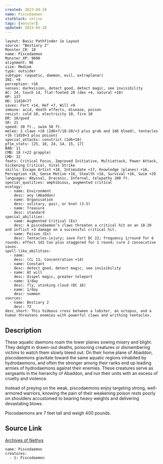 ```yaml
---
created: 2023-04-28
name: Piscodaemon
statblock: inline
tags: [monster]
updated: 2023-04-28
---
```

```statblock
layout: Basic Pathfinder 1e Layout
source: "Bestiary 2"
Monster_CR: 10
name: Piscodaemon
Monster_XP: 9600
alignment: NE
size: Medium
type: outsider
subtype: (aquatic, daemon, evil, extraplanar)
INI: +8
perception: +16
senses: darkvision, detect good, detect magic, see invisibility
AC: 24, touch 14, flat-footed 20 (dex +4, natural +10)
HP: 137
HD: 11d10+77
saves: Fort +14, Ref +7, Will +9
immune: acid, death effects, disease, poison
resist: cold 10, electricity 10, fire 10
DR: 10/good
SR: 21
speed: 30 ft., swim 50 ft.
melee: 2 claws +18 (2d6+7/18-20/×3 plus grab and 1d6 bleed), tentacles +16 (1d10+3 plus poison)
special_attacks: constrict (2d6+10)
pf1e_stats: [25, 18, 24, 14, 15, 17]
BAB: 11
CMB: 18 (+22 grapple)
CMD: 32
feats: Critical Focus, Improved Initiative, Multiattack, Power Attack, Sickening Critical, Vital Strike
skills: Escape Artist +18, Intimidate +17, Knowledge (planes) +16, Perception +16, Sense Motive +16, Stealth +18, Survival +16, Swim +29
languages: Abyssal, Draconic, Infernal, telepathy 100 ft.
special_qualities: amphibious, augmented critical
ecology:
  - name: Environment
    desc: any (Abaddon)
  - name: Organisation
    desc: solitary, pair, or knot (3-5)
  - name: Treasure
    desc: standard
special_abilities:
  - name: Augmented Critical (Ex)
    desc: A piscodaemon’s claws threaten a critical hit on an 18-20 and inflict ×3 damage on a successful critical hit.
  - name: Poison (Ex)
    desc: Tentacles-injury; save Fort DC 22; frequency 1/round for 6 rounds; effect 1d2 Con plus staggered for 1 round; cure 2 consecutive saves.
spell-like_abilities:
  - name:
    desc: (CL 11; Concentration +14)
  - name: Constant
    desc: detect good, detect magic, see invisibility
  - name: At will
    desc: dispel magic, greater teleport
  - name: 3/day
    desc: fly, stinking cloud (DC 16)
  - name: 1/day
    desc: summon
sources:
  - name: Bestiary 2
    desc: 72
desc_short: This hideous cross between a lobster, an octopus, and a human threatens enemies with powerful claws and writhing tentacles. 
```
## Description
These aquatic daemons roam the lower planes sowing misery and blight. They delight in drawn-out deaths, poisoning creatures or dismembering victims to watch them slowly bleed out. On their home plane of Abaddon, piscodaemons gravitate toward the same aquatic regions inhabited by hydrodaemons, and often the stronger among their ranks end up leading armies of hydrodaemons against their enemies. These creatures serve as sergeants in the hierarchy of Abaddon, and run their units with an excess of cruelty and violence. 

Instead of preying on the weak, piscodaemons enjoy targeting strong, well-armored warriors, knowing the pain of their weakening poison rests poorly on shoulders accustomed to bearing heavy weights and delivering devastating blows. 

Piscodaemons are 7 feet tall and weigh 400 pounds.
## Source Link
[Archives of Nethys](https://aonprd.com/MonsterDisplay.aspx?ItemName=Piscodaemon)
```encounter-table
name: Piscodaemon
creatures:
  - 1: Piscodaemon
```
